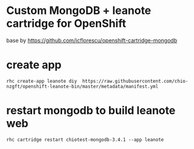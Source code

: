 # Custom MongoDB +  leanote cartridge for OpenShift 

base by  https://github.com/icflorescu/openshift-cartridge-mongodb

# create app

    rhc create-app leanote diy  https://raw.githubusercontent.com/chio-nzgft/openshift-leanote-bin/master/metadata/manifest.yml
    
# restart mongodb to build leanote web

    rhc cartridge restart chiotest-mongodb-3.4.1 --app leanote


